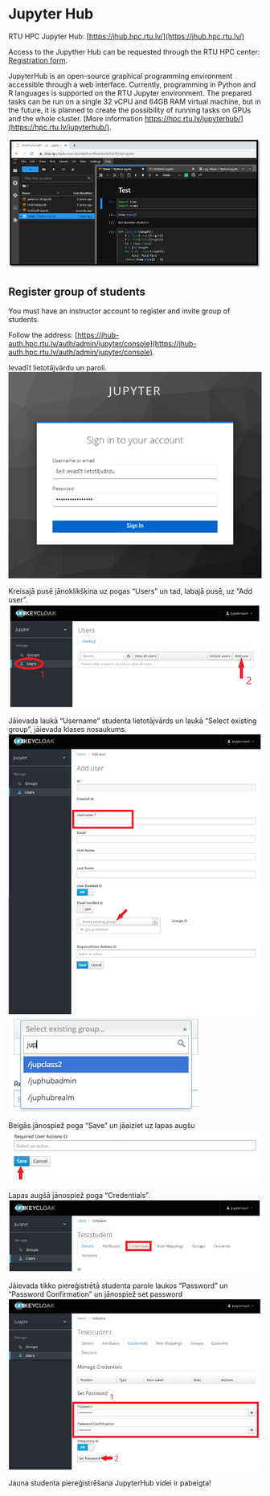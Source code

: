 # Jupyter Hub

RTU HPC Jupyter Hub: [https://jhub.hpc.rtu.lv/](https://jhub.hpc.rtu.lv/)

Access to the Jupyther Hub can be requested through the RTU HPC center: [Registration form]([https://docs.google.com/forms/d/e/1FAIpQLSdsEhMkfAGtDyS6z6yYo0mDf1PQRxC06fxPI2D7YVzvDrwa-g/viewform?c=0&w=1).

JupyterHub is an open-source graphical programming environment accessible through a web interface. Currently, programming in Python and R languages is supported on the RTU Jupyter environment. The prepared tasks can be run on a single 32 vCPU and 64GB RAM virtual machine, but in the future, it is planned to create the possibility of running tasks on GPUs and the whole cluster. [More information https://hpc.rtu.lv/jupyterhub/](https://hpc.rtu.lv/jupyterhub/).

![](./images/jupyter_interface.png)

## Register group of students

You must have an instructor account to register and invite group of students.

Follow the address: [https://jhub-auth.hpc.rtu.lv/auth/admin/jupyter/console](https://jhub-auth.hpc.rtu.lv/auth/admin/jupyter/console).

Ievadīt lietotājvārdu un paroli.
![](./images/jupyter_1.png)

Kreisajā pusē jānoklikšķina uz pogas “Users” un tad, labajā pusē, uz “Add user”.
![](./images/jupyter_2.png)

Jāievada laukā “Username” studenta lietotājvārds un laukā “Select existing group”, jāievada klases nosaukums.
![](./images/jupyter_3.png)
![](./images/jupyter_3_1.png)

Beigās jānospiež poga “Save” un jāaiziet uz lapas augšu
![](./images/jupyter_4.png)

Lapas augšā jānospiež poga “Credentials”. 
![](./images/jupyter_5.png)

Jāievada tikko piereģistrētā studenta parole laukos “Password” un “Password Confirmation” un jānospiež set password
![](./images/jupyter_6.png)

Jauna studenta piereģistrēšana JupyterHub videi ir pabeigta!
